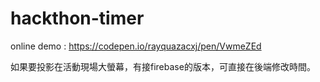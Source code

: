 # hackthon-timer

online demo : https://codepen.io/rayquazacxj/pen/VwmeZEd 

如果要投影在活動現場大螢幕，有接firebase的版本，可直接在後端修改時間。

